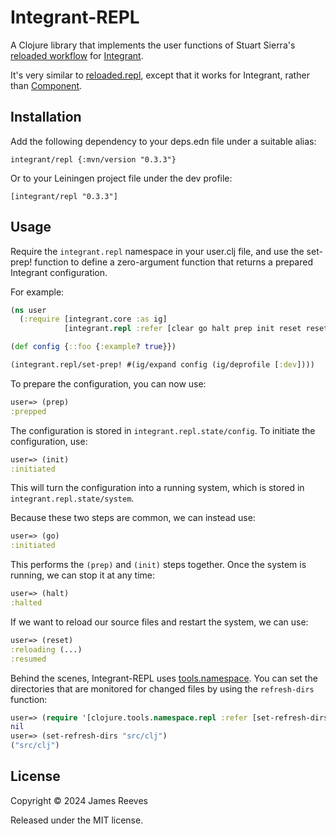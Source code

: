 # Integrant-REPL

A Clojure library that implements the user functions of Stuart Sierra's
[reloaded workflow][] for [Integrant][].

It's very similar to [reloaded.repl][], except that it works for
Integrant, rather than [Component][].

[reloaded workflow]: https://cognitect.com/blog/2013/06/04/clojure-workflow-reloaded
[integrant]: https://github.com/weavejester/integrant
[reloaded.repl]: https://github.com/weavejester/reloaded.repl
[component]: https://github.com/stuartsierra/component

## Installation

Add the following dependency to your deps.edn file under a suitable
alias:

    integrant/repl {:mvn/version "0.3.3"}

Or to your Leiningen project file under the dev profile:

    [integrant/repl "0.3.3"]

## Usage

Require the `integrant.repl` namespace in your user.clj file, and use
the set-prep! function to define a zero-argument function that returns
a prepared Integrant configuration.

For example:

```clojure
(ns user
  (:require [integrant.core :as ig]
            [integrant.repl :refer [clear go halt prep init reset reset-all]]))

(def config {::foo {:example? true}})

(integrant.repl/set-prep! #(ig/expand config (ig/deprofile [:dev])))
```

To prepare the configuration, you can now use:

```clojure
user=> (prep)
:prepped
```

The configuration is stored in `integrant.repl.state/config`. To
initiate the configuration, use:

```clojure
user=> (init)
:initiated
```

This will turn the configuration into a running system, which is
stored in `integrant.repl.state/system`.

Because these two steps are common, we can instead use:

```clojure
user=> (go)
:initiated
```

This performs the `(prep)` and `(init)` steps together. Once the
system is running, we can stop it at any time:

```clojure
user=> (halt)
:halted
```

If we want to reload our source files and restart the system, we can
use:

```clojure
user=> (reset)
:reloading (...)
:resumed
```

Behind the scenes, Integrant-REPL uses [tools.namespace][]. You can
set the directories that are monitored for changed files by using the
`refresh-dirs` function:

```clojure
user=> (require '[clojure.tools.namespace.repl :refer [set-refresh-dirs]])
nil
user=> (set-refresh-dirs "src/clj")
("src/clj")
```

[tools.namespace]: https://github.com/clojure/tools.namespace/


## License

Copyright © 2024 James Reeves

Released under the MIT license.
